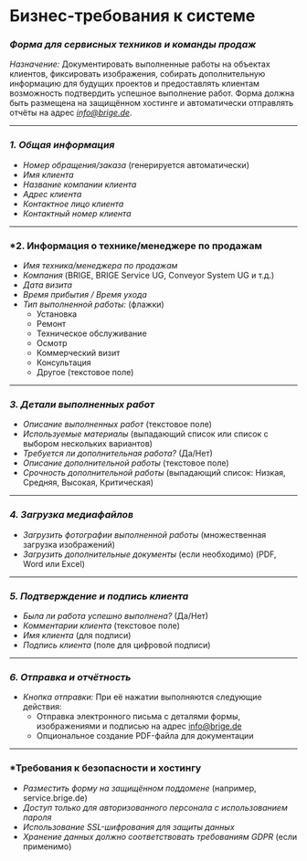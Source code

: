 # Бизнес-требования к системе

### *Форма для сервисных техников и команды продаж*
*Назначение:*
Документировать выполненные работы на объектах клиентов, фиксировать изображения, собирать дополнительную информацию для будущих проектов и предоставлять клиентам возможность подтвердить успешное выполнение работ. Форма должна быть размещена на защищённом хостинге и автоматически отправлять отчёты на адрес *info@brige.de*.

---

### *1. Общая информация*
- *Номер обращения/заказа* (генерируется автоматически)
- *Имя клиента*
- *Название компании клиента*
- *Адрес клиента*
- *Контактное лицо клиента*
- *Контактный номер клиента*

---

### *2. Информация о технике/менеджере по продажам
- *Имя техника/менеджера по продажам*
- *Компания* (BRIGE, BRIGE Service UG, Conveyor System UG и т.д.)
- *Дата визита*
- *Время прибытия / Время ухода*
- *Тип выполненной работы:* (флажки)
  - Установка
  - Ремонт
  - Техническое обслуживание
  - Осмотр
  - Коммерческий визит
  - Консультация
  - Другое (текстовое поле)

---  

### *3. Детали выполненных работ*
- *Описание выполненных работ* (текстовое поле)
- *Используемые материалы* (выпадающий список или список с выбором нескольких вариантов)
- *Требуется ли дополнительная работа?* (Да/Нет)
- *Описание дополнительной работы* (текстовое поле)
- *Срочность дополнительной работы* (выпадающий список: Низкая, Средняя, Высокая, Критическая)

---

### *4. Загрузка медиафайлов*
- *Загрузить фотографии выполненной работы* (множественная загрузка изображений)
- *Загрузить дополнительные документы* (если необходимо) (PDF, Word или Excel)

---

### *5. Подтверждение и подпись клиента*
- *Была ли работа успешно выполнена?* (Да/Нет)
- *Комментарии клиента* (текстовое поле)
- *Имя клиента* (для подписи)
- *Подпись клиента* (поле для цифровой подписи)

---

### *6. Отправка и отчётность*
- *Кнопка отправки:* При её нажатии выполняются следующие действия:
  - Отправка электронного письма с деталями формы, изображениями и подписью на адрес info@brige.de
  - Опциональное создание PDF-файла для документации

---  

### *Требования к безопасности и хостингу
- *Разместить форму на защищённом поддомене* (например, service.brige.de)
- *Доступ только для авторизованного персонала с использованием пароля*
- *Использование SSL-шифрования для защиты данных*
- *Хранение данных должно соответствовать требованиям GDPR* (если применимо)

